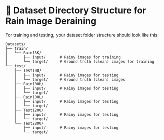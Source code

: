 # 📁 Dataset Directory Structure for Rain Image Deraining

For training and testing, your dataset folder structure should look like this:
```
Datasets/
├── train/
│   └── Rain13K/
│       ├── input/      # Rainy images for training
│       └── target/     # Ground truth (clean) images for training
└── test/
    ├── Test100/
    │   ├── input/      # Rainy images for testing
    │   └── target/     # Ground truth (clean) images
    ├── Rain100H/
    │   ├── input/      # Rainy images for testing
    │   └── target/
    ├── Rain100L/
    │   ├── input/      # Rainy images for testing
    │   └── target/
    ├── Test1200/
    │   ├── input/      # Rainy images for testing
    │   └── target/
    └── Test2800/
        ├── input/      # Rainy images for testing
        └── target/
```